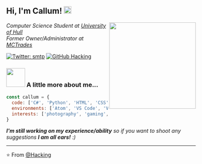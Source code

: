 <h2> Hi, I'm Callum! <img src="https://media.giphy.com/media/VdoIFLsMIlwzfKD520/giphy.gif" width="20"></h2>
<img align='right' src="https://media.giphy.com/media/X74GovIqGMZYxXblCL/giphy.gif" width="230">
<p><em>Computer Science Student at <a href="https://www.hull.ac.uk/">University of Hull</a></br>Former Owner/Administrator at <a href="https://www.mctrades.org">MCTrades</a> 
</em></p>

[![Twitter: smtp](https://img.shields.io/twitter/follow/smtp?style=social)](https://twitter.com/smtp)
[![GitHub Hacking](https://img.shields.io/github/followers/Hacking?label=follow&style=social)](https://github.com/Hacking)


### <img src="https://media.giphy.com/media/VgCDAzcKvsR6OM0uWg/giphy.gif" width="50"> A little more about me...  

```javascript
const callum = {
  code: ['C#', 'Python', 'HTML', 'CSS'],
  environments: ['Atom', 'VS Code', 'Visual Studio', 'Eclipse'],
  interests: ['photography', 'gaming', 'netflix'],
}
```

<em><b>I'm still working on my experience/ability</b> so if you want to shoot any suggestions <b>I am all ears!</b> :)</em>

---

⭐️ From [@Hacking](https://github.com/Hacking)
